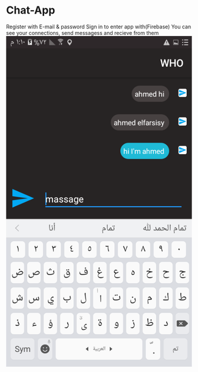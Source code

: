 # Chat-App
Register with E-mail & password 
Sign in to enter app  with(Firebase)
You can see your connections, send messagess and recieve from them 
![Screenshot](https://github.com/ahmedelfarsisy/Chat-App/blob/master/Screenshot_%D9%A2%D9%A0%D9%A1%D9%A9%D9%A1%D9%A2%D9%A1%D9%A2-%D9%A1%D9%A3%D9%A1%D9%A0%D9%A5%D9%A3.png)



